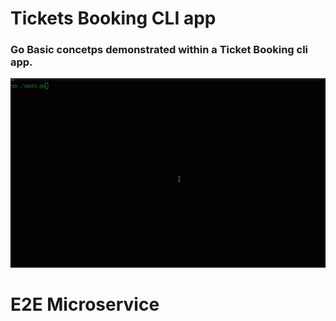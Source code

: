 # Tickets Booking CLI app
### Go Basic concetps demonstrated within a Ticket Booking cli app.
![demo.gif](demo.gif)

# E2E Microservice
